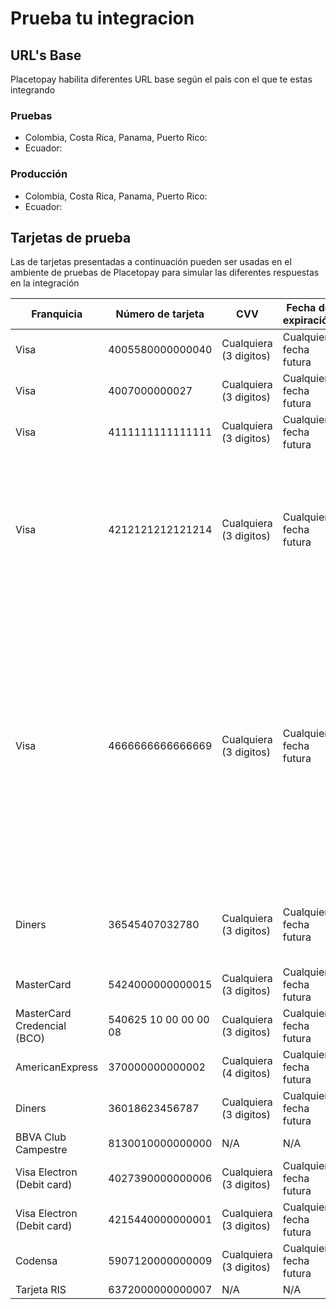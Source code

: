 # Prueba tu integracion

## URL's Base
Placetopay habilita diferentes URL base según el pais con el que te estas integrando

### Pruebas
- Colombia, Costa Rica, Panama, Puerto Rico:
- Ecuador:

### Producción
- Colombia, Costa Rica, Panama, Puerto Rico:
- Ecuador:



## Tarjetas de prueba

Las de tarjetas presentadas a continuación pueden ser usadas en el ambiente de pruebas de Placetopay para simular las diferentes respuestas en la integración

Franquicia | Número de tarjeta | CVV | Fecha de expiración | Comportamiento 
-----------|-------------------|-----|---------------------|--------------
Visa | 4005580000000040 | Cualquiera (3 digitos) | Cualquier fecha futura | Rechaza
Visa|	4007000000027| Cualquiera (3 digitos) | Cualquier fecha futura |	Aprueba
Visa|	4111111111111111| Cualquiera (3 digitos) | Cualquier fecha futura |	Aprueba
Visa|	4212121212121214| Cualquiera (3 digitos) | Cualquier fecha futura |	Deja la operación pendiente como modo de captura, la operación debe ser autorizada o cancelada en el panel de Place to Pay o de otra manera por operaciones de VOID o SETTLE.
Visa|	4666666666666669| Cualquiera (3 digitos) | Cualquier fecha futura |	Este toma 5 minutos para autorizar. La idea es simular un tiempo de espera en su autorización. Así que el servicio de consumo fallará por el tiempo, lo que obligará al uso del Webservice para verificar cuando la operación completa su proceso. Tenga en cuenta los tiempos de consumo de Webservice.
Diners|	36545407032780| Cualquiera (3 digitos) | Cualquier fecha futura |	Deja la operación en estado Manual (se debe aprobar o rechazar desde la consola)
MasterCard|	5424000000000015| Cualquiera (3 digitos) | Cualquier fecha futura |	Aprueba
MasterCard Credencial (BCO)|	540625 10 00 00 00 08 | Cualquiera (3 digitos) | Cualquier fecha futura |	Aprueba
AmericanExpress|	370000000000002| Cualquiera (4 digitos) | Cualquier fecha futura |	Aprueba
Diners|	36018623456787 | Cualquiera (3 digitos) | Cualquier fecha futura |	Aprueba
BBVA Club Campestre|	8130010000000000 | N/A | N/A |	Aprueba
Visa Electron (Debit card)|	4027390000000006 | Cualquiera (3 digitos) | Cualquier fecha futura |	Aprueba
Visa Electron (Debit card)|	4215440000000001 | Cualquiera (3 digitos) | Cualquier fecha futura |	Rechaza
Codensa	|5907120000000009 | Cualquiera (3 digitos) | Cualquier fecha futura |	Rechaza
Tarjeta RIS	| 6372000000000007 | N/A | N/A |	Rechaza

